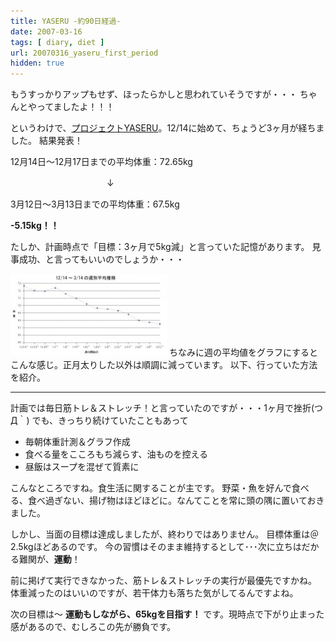 ```yaml
---
title: YASERU -約90日経過-
date: 2007-03-16
tags: [ diary, diet ]
url: 20070316_yaseru_first_period
hidden: true
---
```

もうすっかりアップもせず、ほったらかしと思われていそうですが・・・
ちゃんとやってましたよ！！！

というわけで、<a href="/2006/12/13/yaseru_pre/">プロジェクトYASERU</a>。12/14に始めて、ちょうど3ヶ月が経ちました。
結果発表！

<!--more-->

12月14日～12月17日までの平均体重：72.65kg

　　　　　　　　　　　↓

3月12日～3月13日までの平均体重：67.5kg

<strong>-5.15kg！！</strong>

たしか、計画時点で「目標：3ヶ月で5kg減」と言っていた記憶があります。
見事成功、と言ってもいいのでしょうか・・・

<a href="/images/posts/20070314weight.jpg" rel="lightbox" title="週別平均推移"><img src="/images/posts/_20070314weight.jpg" width="250" height="131" alt="週別平均推移" title="週別平均推移" class="" /></a>
ちなみに週の平均値をグラフにするとこんな感じ。正月太りした以外は順調に減っています。
以下、行っていた方法を紹介。

--------------------

計画では毎日筋トレ＆ストレッチ！と言っていたのですが・・・1ヶ月で挫折(つД｀)
でも、きっちり続けていたこともあって
<ul>
	<li>毎朝体重計測＆グラフ作成</li>
	<li>食べる量をこころもち減らす、油ものを控える</li>
	<li>昼飯はスープを混ぜて質素に</li>
</ul>

こんなところですね。食生活に関することが主です。
野菜・魚を好んで食べる、食べ過ぎない、揚げ物はほどほどに。なんてことを常に頭の隅に置いておきました。

しかし、当面の目標は達成しましたが、終わりではありません。
目標体重は＠2.5kgほどあるのです。
今の習慣はそのまま維持するとして･･･次に立ちはだかる難関が、<strong>運動</strong>！

前に掲げて実行できなかった、筋トレ＆ストレッチの実行が最優先ですかね。
体重減ったのはいいのですが、若干体力も落ちた気がしてるんですよね。

次の目標は～
<strong>運動もしながら、65kgを目指す！</strong>
です。現時点で下がり止まった感があるので、むしろこの先が勝負です。
